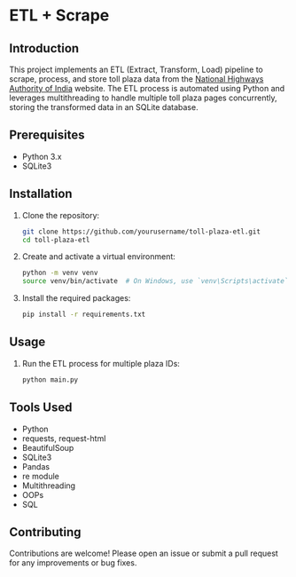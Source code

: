 # ETL + Scrape 

## Introduction
This project implements an ETL (Extract, Transform, Load) pipeline to scrape, process, and store toll plaza data from the [National Highways Authority of India](https://tis.nhai.gov.in/) website. The ETL process is automated using Python and leverages multithreading to handle multiple toll plaza pages concurrently, storing the transformed data in an SQLite database.

## Prerequisites
- Python 3.x
- SQLite3

## Installation
1. Clone the repository:
    ```sh
    git clone https://github.com/yourusername/toll-plaza-etl.git
    cd toll-plaza-etl
    ```

2. Create and activate a virtual environment:
    ```sh
    python -m venv venv
    source venv/bin/activate  # On Windows, use `venv\Scripts\activate`
    ```

3. Install the required packages:
    ```sh
    pip install -r requirements.txt
    ```

## Usage
1. Run the ETL process for multiple plaza IDs:
    ```sh
    python main.py
    ```

## Tools Used
- Python
- requests, request-html
- BeautifulSoup
- SQLite3
- Pandas
- re module
- Multithreading
- OOPs
- SQL

## Contributing
Contributions are welcome! Please open an issue or submit a pull request for any improvements or bug fixes.
